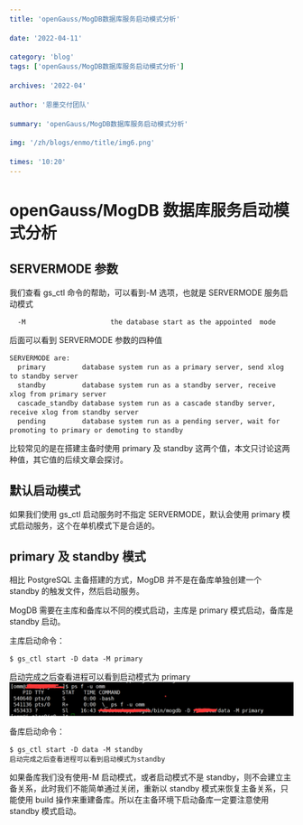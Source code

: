 ```yaml
---
title: 'openGauss/MogDB数据库服务启动模式分析'

date: '2022-04-11'

category: 'blog'
tags: ['openGauss/MogDB数据库服务启动模式分析']

archives: '2022-04'

author: '恩墨交付团队'

summary: 'openGauss/MogDB数据库服务启动模式分析'

img: '/zh/blogs/enmo/title/img6.png'

times: '10:20'
---
```


# openGauss/MogDB 数据库服务启动模式分析

## SERVERMODE 参数

我们查看 gs_ctl 命令的帮助，可以看到-M 选项，也就是 SERVERMODE 服务启动模式

```
  -M                     the database start as the appointed  mode
```

后面可以看到 SERVERMODE 参数的四种值

```
SERVERMODE are:
  primary         database system run as a primary server, send xlog to standby server
  standby         database system run as a standby server, receive xlog from primary server
  cascade_standby database system run as a cascade standby server, receive xlog from standby server
  pending         database system run as a pending server, wait for promoting to primary or demoting to standby

```

比较常见的是在搭建主备时使用 primary 及 standby 这两个值，本文只讨论这两种值，其它值的后续文章会探讨。

## 默认启动模式

如果我们使用 gs_ctl 启动服务时不指定 SERVERMODE，默认会使用 primary 模式启动服务，这个在单机模式下是合适的。

## primary 及 standby 模式

相比 PostgreSQL 主备搭建的方式，MogDB 并不是在备库单独创建一个 standby 的触发文件，然后启动服务。

MogDB 需要在主库和备库以不同的模式启动，主库是 primary 模式启动，备库是 standby 启动。

主库启动命令：

```
$ gs_ctl start -D data -M primary
```

启动完成之后查看进程可以看到启动模式为 primary
<img src='./images/20211124-cc72a2d2-2d38-4bba-b79a-0e3b8ddbc7ff.png'>

备库启动命令：

```
$ gs_ctl start -D data -M standby
启动完成之后查看进程可以看到启动模式为standby
```

如果备库我们没有使用-M 启动模式，或者启动模式不是 standby，则不会建立主备关系，此时我们不能简单通过关闭，重新以 standby 模式来恢复主备关系，只能使用 build 操作来重建备库。所以在主备环境下启动备库一定要注意使用 standby 模式启动。
